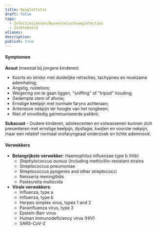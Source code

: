 ```yaml
---
title: Epiglottitis
draft: false
tags:
  - Infectieziekten/Bovensteluchtweginfecties
  - Ziektebeeld
aliases: 
description: 
publish: true
---
```



#### Symptomen
**Acuut** (meestal bij jongere kinderen)
- Koorts en stridor met duidelijke retracties, tachypneu en moeizame ademhaling;
- Angstig, rusteloos;
- Weigering om te gaan liggen, "sniffing" of "tripod" houding;
- Gedempte stem of afonie;
- Ernstige keelpijn met normale farynx achteraan;
- Anterieure nekpijn ter hoogte van het tongbeen;
- Niet of onvolledig geïmmuniseerde patiënt;

**Subacuut** - Oudere kinderen, adolescenten en volwassenen kunnen zich presenteren met ernstige keelpijn, dysfagie, kwijlen en voorste nekpijn, maar een relatief normaal orofaryngeaal onderzoek en lichte ademnood.

#### Verwekkers
- **Belangrijkste verwekker**: Haemophilus influenzae type b (Hib) 
	- _Staphylococcus aureus_ (including methicillin-resistant strains
	- Streptococcus pneumoniae
	- Streptococcus pyogenes and other streptococci 
	- Neisseria meningitidis
	- Pasteurella multocida
- **Virale verwekkers**:
	- Influenza, type a
	- Influenza, type b 
	- Herpes simplex virus, types 1 and 2 
	- Parainfluenza virus, type 3 
	- Epstein-Barr virus 
	- Human immunodeficiency virus (HIV) 
	- SARS-CoV-2 